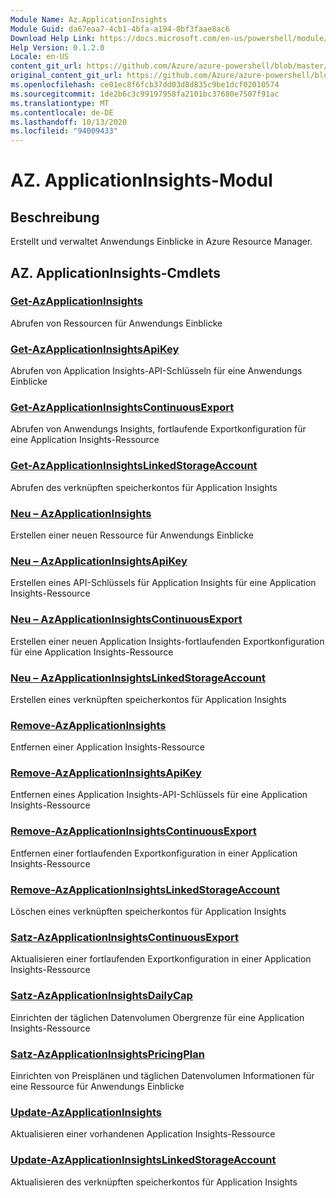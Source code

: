 ```yaml
---
Module Name: Az.ApplicationInsights
Module Guid: da67eaa7-4cb1-4bfa-a194-8bf3faae8ac6
Download Help Link: https://docs.microsoft.com/en-us/powershell/module/az.applicationinsights
Help Version: 0.1.2.0
Locale: en-US
content_git_url: https://github.com/Azure/azure-powershell/blob/master/src/ApplicationInsights/ApplicationInsights/help/Az.ApplicationInsights.md
original_content_git_url: https://github.com/Azure/azure-powershell/blob/master/src/ApplicationInsights/ApplicationInsights/help/Az.ApplicationInsights.md
ms.openlocfilehash: ce01ec8f6fcb37dd03d8d835c9be1dcf02010574
ms.sourcegitcommit: 1de2b6c3c99197958fa2101bc37680e7507f91ac
ms.translationtype: MT
ms.contentlocale: de-DE
ms.lasthandoff: 10/13/2020
ms.locfileid: "94009433"
---
```

# AZ. ApplicationInsights-Modul
## Beschreibung
Erstellt und verwaltet Anwendungs Einblicke in Azure Resource Manager.

## AZ. ApplicationInsights-Cmdlets
### [Get-AzApplicationInsights](Get-AzApplicationInsights.md)
Abrufen von Ressourcen für Anwendungs Einblicke

### [Get-AzApplicationInsightsApiKey](Get-AzApplicationInsightsApiKey.md)
Abrufen von Application Insights-API-Schlüsseln für eine Anwendungs Einblicke

### [Get-AzApplicationInsightsContinuousExport](Get-AzApplicationInsightsContinuousExport.md)
Abrufen von Anwendungs Insights, fortlaufende Exportkonfiguration für eine Application Insights-Ressource

### [Get-AzApplicationInsightsLinkedStorageAccount](Get-AzApplicationInsightsLinkedStorageAccount.md)
Abrufen des verknüpften speicherkontos für Application Insights

### [Neu – AzApplicationInsights](New-AzApplicationInsights.md)
Erstellen einer neuen Ressource für Anwendungs Einblicke

### [Neu – AzApplicationInsightsApiKey](New-AzApplicationInsightsApiKey.md)
Erstellen eines API-Schlüssels für Application Insights für eine Application Insights-Ressource

### [Neu – AzApplicationInsightsContinuousExport](New-AzApplicationInsightsContinuousExport.md)
Erstellen einer neuen Application Insights-fortlaufenden Exportkonfiguration für eine Application Insights-Ressource

### [Neu – AzApplicationInsightsLinkedStorageAccount](New-AzApplicationInsightsLinkedStorageAccount.md)
Erstellen eines verknüpften speicherkontos für Application Insights

### [Remove-AzApplicationInsights](Remove-AzApplicationInsights.md)
Entfernen einer Application Insights-Ressource

### [Remove-AzApplicationInsightsApiKey](Remove-AzApplicationInsightsApiKey.md)
Entfernen eines Application Insights-API-Schlüssels für eine Application Insights-Ressource

### [Remove-AzApplicationInsightsContinuousExport](Remove-AzApplicationInsightsContinuousExport.md)
Entfernen einer fortlaufenden Exportkonfiguration in einer Application Insights-Ressource

### [Remove-AzApplicationInsightsLinkedStorageAccount](Remove-AzApplicationInsightsLinkedStorageAccount.md)
Löschen eines verknüpften speicherkontos für Application Insights

### [Satz-AzApplicationInsightsContinuousExport](Set-AzApplicationInsightsContinuousExport.md)
Aktualisieren einer fortlaufenden Exportkonfiguration in einer Application Insights-Ressource

### [Satz-AzApplicationInsightsDailyCap](Set-AzApplicationInsightsDailyCap.md)
Einrichten der täglichen Datenvolumen Obergrenze für eine Application Insights-Ressource

### [Satz-AzApplicationInsightsPricingPlan](Set-AzApplicationInsightsPricingPlan.md)
Einrichten von Preisplänen und täglichen Datenvolumen Informationen für eine Ressource für Anwendungs Einblicke

### [Update-AzApplicationInsights](Update-AzApplicationInsights.md)
Aktualisieren einer vorhandenen Application Insights-Ressource

### [Update-AzApplicationInsightsLinkedStorageAccount](Update-AzApplicationInsightsLinkedStorageAccount.md)
Aktualisieren des verknüpften speicherkontos für Application Insights

